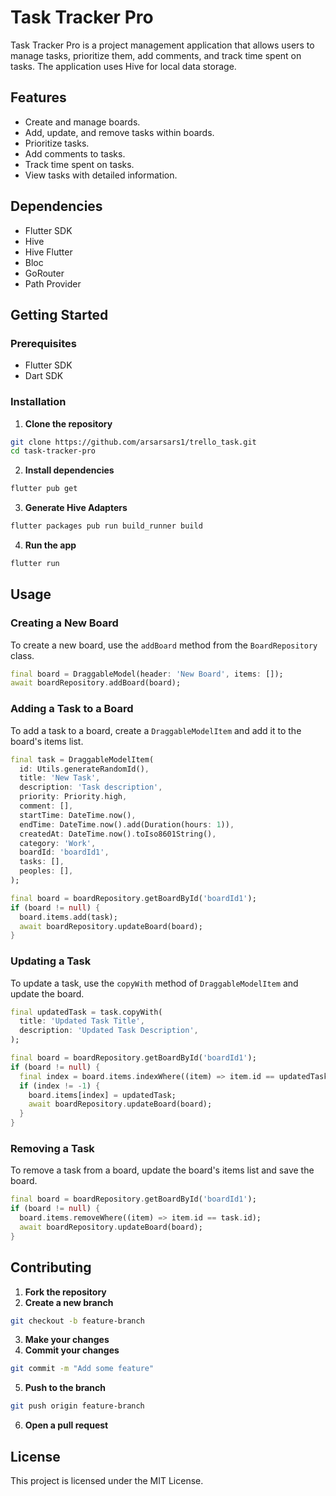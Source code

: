 # Task Tracker Pro

Task Tracker Pro is a project management application that allows users to manage tasks, prioritize them, add comments, and track time spent on tasks. The application uses Hive for local data storage.

## Features

- Create and manage boards.
- Add, update, and remove tasks within boards.
- Prioritize tasks.
- Add comments to tasks.
- Track time spent on tasks.
- View tasks with detailed information.


## Dependencies

- Flutter SDK
- Hive
- Hive Flutter
- Bloc
- GoRouter
- Path Provider

## Getting Started

### Prerequisites

- Flutter SDK
- Dart SDK

### Installation

1. **Clone the repository**

```bash
git clone https://github.com/arsarsars1/trello_task.git
cd task-tracker-pro
```

2. **Install dependencies**

```bash
flutter pub get
```

3. **Generate Hive Adapters**

```bash
flutter packages pub run build_runner build
```

4. **Run the app**

```bash
flutter run
```

## Usage

### Creating a New Board

To create a new board, use the `addBoard` method from the `BoardRepository` class.

```dart
final board = DraggableModel(header: 'New Board', items: []);
await boardRepository.addBoard(board);
```

### Adding a Task to a Board

To add a task to a board, create a `DraggableModelItem` and add it to the board's items list.

```dart
final task = DraggableModelItem(
  id: Utils.generateRandomId(),
  title: 'New Task',
  description: 'Task description',
  priority: Priority.high,
  comment: [],
  startTime: DateTime.now(),
  endTime: DateTime.now().add(Duration(hours: 1)),
  createdAt: DateTime.now().toIso8601String(),
  category: 'Work',
  boardId: 'boardId1',
  tasks: [],
  peoples: [],
);

final board = boardRepository.getBoardById('boardId1');
if (board != null) {
  board.items.add(task);
  await boardRepository.updateBoard(board);
}
```

### Updating a Task

To update a task, use the `copyWith` method of `DraggableModelItem` and update the board.

```dart
final updatedTask = task.copyWith(
  title: 'Updated Task Title',
  description: 'Updated Task Description',
);

final board = boardRepository.getBoardById('boardId1');
if (board != null) {
  final index = board.items.indexWhere((item) => item.id == updatedTask.id);
  if (index != -1) {
    board.items[index] = updatedTask;
    await boardRepository.updateBoard(board);
  }
}
```

### Removing a Task

To remove a task from a board, update the board's items list and save the board.

```dart
final board = boardRepository.getBoardById('boardId1');
if (board != null) {
  board.items.removeWhere((item) => item.id == task.id);
  await boardRepository.updateBoard(board);
}
```

## Contributing

1. **Fork the repository**
2. **Create a new branch**

```bash
git checkout -b feature-branch
```

3. **Make your changes**
4. **Commit your changes**

```bash
git commit -m "Add some feature"
```

5. **Push to the branch**

```bash
git push origin feature-branch
```

6. **Open a pull request**

## License

This project is licensed under the MIT License.